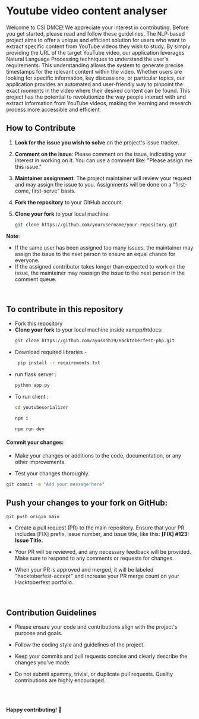 # Youtube video content analyser

Welcome to CSI DMCE! We appreciate your interest in contributing. Before you get started, please read and follow these guidelines.
The NLP-based project aims to offer a unique and efficient solution for users who want to extract specific content from YouTube videos they wish to study. By simply providing the URL of the target YouTube video, our application leverages Natural Language Processing techniques to understand the user's requirements. This understanding allows the system to generate precise timestamps for the relevant content within the video. Whether users are looking for specific information, key discussions, or particular topics, our application provides an automated and user-friendly way to pinpoint the exact moments in the video where their desired content can be found. This project has the potential to revolutionize the way people interact with and extract information from YouTube videos, making the learning and research process more accessible and efficient.

## How to Contribute

1. **Look for the issue you wish to solve** on the project's issue tracker.

2. **Comment on the issue**: Please comment on the issue, indicating your interest in working on it. You can use a comment like: "Please assign me this issue."

3. **Maintainer assignment**: The project maintainer will review your request and may assign the issue to you. Assignments will be done on a "first-come, first-serve" basis.

4. **Fork the repository** to your GitHub account.

5. **Clone your fork** to your local machine:

   ```bash
   git clone https://github.com/yourusername/your-repository.git
   ```
 **Note**:
   - If the same user has been assigned too many issues, the maintainer may assign the issue to the next person to ensure an equal chance for everyone.
   - If the assigned contributor takes longer than expected to work on the issue, the maintainer may reassign the issue to the next person in the comment queue.

<br/>

## To contribute in this repository
- Fork this repository 
- **Clone your fork** to your local machine inside xampp/htdocs:
   ```bash
   git clone https://github.com/ayusshh19/Hacktoberfest-php.git
   ```
- Download required libraries -
   ```bash
    pip install -r requirements.txt
   ```
- run flask server :
    ```bash
   python app.py
   ```
- To run client :
    ```bash
   cd youtubeserializer
   ```
   ```bash
   npm i
   ```
   ```bash
   npm run dev
   ```

  
#### Commit your changes:
- Make your changes or additions to the code, documentation, or any other improvements.

- Test your changes thoroughly.

```bash
git commit -m "Add your message here"
```


## Push your changes to your fork on GitHub:

```bash
git push origin main
```
- Create a pull request (PR) to the main repository. Ensure that your PR includes [FIX] prefix, issue number, and issue title, like this: <b>[FIX] #123: Issue Title.</b>

- Your PR will be reviewed, and any necessary feedback will be provided. Make sure to respond to any comments or requests for changes.

- When your PR is approved and merged, it will be labeled "hacktoberfest-accept" and increase your PR merge count on your Hacktoberfest portfolio.

<br/>

## Contribution Guidelines
- Please ensure your code and contributions align with the project's purpose and goals.

- Follow the coding style and guidelines of the project.

- Keep your commits and pull requests concise and clearly describe the changes you've made.

- Do not submit spammy, trivial, or duplicate pull requests. Quality contributions are highly encouraged.

<br/>


<br/>

<b> Happy contributing! 🚀 </b>
